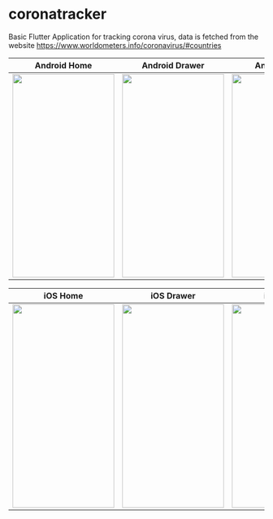 # coronatracker

Basic Flutter Application for tracking corona virus, data is fetched from the website https://www.worldometers.info/coronavirus/#countries

Android Home | Android Drawer | Android Maps | Android More Info
------------ | ------------- | ------------ | -------------
<img  src="https://github.com/jose-bamboo/corona_tracker/blob/master/assets/maps/gh-images/android-home.jpg" width="200" height="400" /> | <img  src="https://github.com/jose-bamboo/corona_tracker/blob/master/assets/maps/gh-images/android-drawer.jpg" width="200" height="400" /> | <img  src="https://github.com/jose-bamboo/corona_tracker/blob/master/assets/maps/gh-images/android-maps.jpg" width="200" height="400" /> | <img  src="https://github.com/jose-bamboo/corona_tracker/blob/master/assets/maps/gh-images/android-moreinfo.jpg" width="200" height="400" /> 

iOS Home | iOS Drawer | iOS Maps | iOS More Info
------------ | ------------- | ------------ | -------------
<img  src="https://github.com/jose-bamboo/corona_tracker/blob/master/assets/maps/gh-images/ios-home.jpg" width="200" height="400" /> | <img  src="https://github.com/jose-bamboo/corona_tracker/blob/master/assets/maps/gh-images/ios-drawer.jpg" width="200" height="400" /> | <img  src="https://github.com/jose-bamboo/corona_tracker/blob/master/assets/maps/gh-images/ios-maps.jpg" width="200" height="400" /> | <img  src="https://github.com/jose-bamboo/corona_tracker/blob/master/assets/maps/gh-images/ios-moreinfo.jpg" width="200" height="400" /> 
